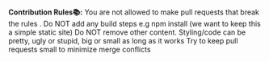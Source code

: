 **Contribution Rules📚:**
You are not allowed to make pull requests that break the rules .
Do NOT add any build steps e.g npm install (we want to keep this a simple static site)
Do NOT remove other content.
Styling/code can be pretty, ugly or stupid, big or small as long as it works
Try to keep pull requests small to minimize merge conflicts
